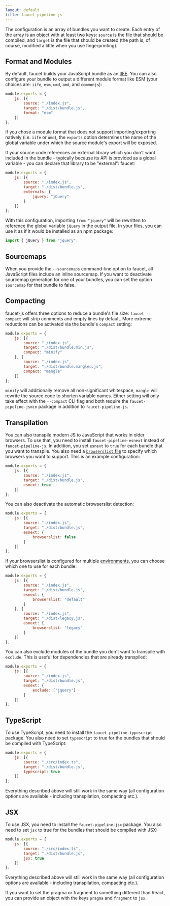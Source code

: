 ```yaml
---
layout: default
title: faucet-pipeline-js
---
```


The configuration is an array of bundles you want to create. Each entry of the
array is an object with at least two keys: `source` is the file that should
be compiled, and `target` is the file that should be created (the path is, of
course, modified a little when you use fingerprinting).


## Format and Modules

By default, faucet builds your JavaScript bundle as an [IIFE](https://en.wikipedia.org/wiki/Immediately_invoked_function_expression). You can also configure your
bundle to output a different module format like ESM (your choices are: `iife`,
`esm`, `umd`, `amd`, and `commonjs`):

```js
module.exports = {
    js: [{
        source: "./index.js",
        target: "./dist/bundle.js",
        format: "esm"
    }]
};
```

If you chose a module format that does not support importing/exporting natively
(i.e. `iife` or `umd`), the `exports` option determines the name of the global
variable under which the source module's export will be exposed.

If your source code references an external library which you don't want
included in the bundle - typically because its API is provided as a global
variable - you can declare that library to be "external":
faucet:

```js
module.exports = {
    js: [{
        source: "./index.js",
        target: "./dist/bundle.js",
        externals: {
            jquery: "jQuery"
        }
    }]
};
```

With this configuration, importing `from "jquery"` will be rewritten to
reference the global variable `jQuery` in the output file. In your files, you
can use it as if it would be installed as an npm package:

```js
import { jQuery } from "jquery";
```


## Sourcemaps

When you provide the `--sourcemaps` command-line option to faucet, all
JavaScript files include an inline sourcemap. If you want to deactivate
sourcemap generation for one of your bundles, you can set the option `sourcemap`
for that bundle to false.


## Compacting

faucet-js offers three options to reduce a bundle's file size:
`faucet --compact` will strip comments and empty lines by default.
More extreme reductions can be activated via the bundle's `compact` setting:

```js
module.exports = {
    js: [{
        source: "./index.js",
        target: "./dist/bundle.min.js",
        compact: "minify"
    }, {
        source: "./index.js",
        target: "./dist/bundle.mangled.js",
        compact: "mangle"
    }]
};
```

`minify` will additionally remove all non-significant whitespace, `mangle`
will rewrite the source code to shorten variable names. Either setting
will only take effect with the `--compact` CLI flag and both require
the `faucet-pipeline-jsmin` package in addition to `faucet-pipeline-js`.


## Transpilation

You can also transpile modern JS to JavaScript that works in older browsers. To
use that, you need to install `faucet-pipeline-esnext` instead of
`faucet-pipeline-js`. In addition, you set `esnext` to `true` for each bundle
that you want to transpile. You also need a [`browserslist`
file](https://github.com/ai/browserslist/) to specify which browsers you want to
support. This is an example configuration:

```js
module.exports = {
    js: [{
        source: "./index.js",
        target: "./dist/bundle.js",
        esnext: true
    }]
};
```

You can also deactivate the automatic browserslist detection:

```js
module.exports = {
    js: [{
        source: "./index.js",
        target: "./dist/bundle.js",
        esnext: {
            browserslist: false
        }
    }]
};
```

If your browserslist is configured for multiple
[environments](https://github.com/browserslist/browserslist#configuring-for-different-environments),
you can choose which one to use for each bundle:

```js
module.exports = {
    js: [{
        source: "./index.js",
        target: "./dist/bundle.js",
        esnext: {
            browserslist: "default"
        }
    }, {
        source: "./index.js",
        target: "./dist/legacy.js",
        esnext: {
            browserslist: "legacy"
        }
    }]
};
```

You can also exclude modules of the bundle you don't want to transpile with
`exclude`. This is useful for dependencies that are already transpiled:

```js
module.exports = {
    js: [{
        source: "./index.js",
        target: "./dist/bundle.js",
        esnext: {
            exclude: ["jquery"]
        }
    }]
};
```


## TypeScript

To use TypeScript, you need to install the `faucet-pipeline-typescript` package.
You also need to set `typescript` to true for the bundles that should be
compiled with TypeScript:

```js
module.exports = {
    js: [{
        source: "./src/index.ts",
        target: "./dist/bundle.js",
        typescript: true
    }]
};
```

Everything described above will still work in the same way (all configuration
options are available - including transpilation, compacting etc.).


## JSX

To use JSX, you need to install the `faucet-pipeline-jsx` package. You also
need to set `jsx` to true for the bundles that should be compiled with JSX:

```js
module.exports = {
    js: [{
        source: "./src/index.ts",
        target: "./dist/bundle.js",
        jsx: true
    }]
};
```

Everything described above will still work in the same way (all configuration
options are available - including transpilation, compacting etc.).

If you want to set the pragma or fragment to something different than React, you
can provide an object with the keys `pragma` and `fragment` to `jsx`.
